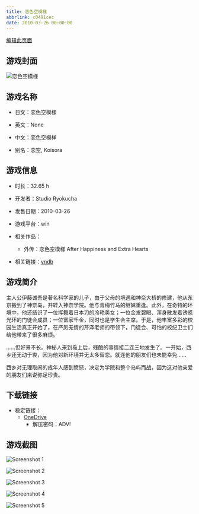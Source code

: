 ```yaml
---
title: 恋色空模様
abbrlink: c0491cec
date: 2010-03-26 00:00:00
---
```

[编辑此页面](https://github.com/ACG-3/ADV3-source/blob/main/source/_posts/games/%E6%81%8B%E8%89%B2%E7%A9%BA%E6%A8%A1%E6%A7%98.md)

## 游戏封面

![恋色空模様](https://pan.timero.xyz/d/onedrive/img_lib_001/%E6%81%8B%E8%89%B2%E7%A9%BA%E6%A8%A1%E6%A7%98_cover.avif)


## 游戏名称

- 日文：恋色空模様
- 英文：None
- 中文：恋色空模样

- 别名：恋空, Koisora


## 游戏信息

- 时长：32.65 h
- 开发者：Studio Ryokucha
- 发售日期：2010-03-26
- 游戏平台：win
- 相关作品：
   - 外传：恋色空模様 After Happiness and Extra Hearts

- 相关链接：[vndb](https://vndb.org/v1740)


## 游戏简介

主人公伊藤诚吾是著名科学家的儿子，由于父母的境遇和神奈大桥的修建，他从东京搬到了神奈岛，并转入神奈学院。他与青梅竹马的继妹重逢。此外，在奇特的环境中，他还结识了一位挥舞着日本刀的冷艳美女；一位金发碧眼、浑身散发着诱惑光环的门徒会成员；一位富家千金，同时也是学生会主席。于是，他丰富多彩的校园生活真正开始了，在严厉无情的芹泽老师的带领下，门徒会、可怕的校纪卫士们给他带来了很多麻烦。

......但好景不长。神秘人来到岛上后，残酷的事情接二连三地发生了。一开始，西乡还无动于衷，因为他对新环境并无太多留恋。就连他的朋友们也未能幸免......

西乡对无理取闹的成年人感到愤怒，决定为学院和整个岛屿而战，因为这对他亲爱的朋友们来说弥足珍贵。




## 下载链接

- 稳定链接：
    - [OneDrive](https://pan.timero.xyz/onedrive/adv_lib_001/%E6%81%8B%E8%89%B2%E7%A9%BA%E6%A8%A1%E6%A7%98)
        - 解压密码：ADV!



## 游戏截图


![Screenshot 1](https://pan.timero.xyz/d/onedrive/img_lib_001/%E6%81%8B%E8%89%B2%E7%A9%BA%E6%A8%A1%E6%A7%98_Screenshot_1.avif)

![Screenshot 2](https://pan.timero.xyz/d/onedrive/img_lib_001/%E6%81%8B%E8%89%B2%E7%A9%BA%E6%A8%A1%E6%A7%98_Screenshot_2.avif)

![Screenshot 3](https://pan.timero.xyz/d/onedrive/img_lib_001/%E6%81%8B%E8%89%B2%E7%A9%BA%E6%A8%A1%E6%A7%98_Screenshot_3.avif)

![Screenshot 4](https://pan.timero.xyz/d/onedrive/img_lib_001/%E6%81%8B%E8%89%B2%E7%A9%BA%E6%A8%A1%E6%A7%98_Screenshot_4.avif)

![Screenshot 5](https://pan.timero.xyz/d/onedrive/img_lib_001/%E6%81%8B%E8%89%B2%E7%A9%BA%E6%A8%A1%E6%A7%98_Screenshot_5.avif)

